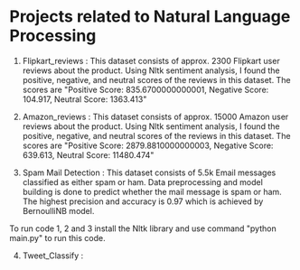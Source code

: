 # Projects related to Natural Language Processing

1) Flipkart_reviews : This dataset consists of approx. 2300 Flipkart user reviews about the product. Using Nltk sentiment analysis, I found the positive, negative, and neutral scores of the reviews in this dataset. The scores are "Positive Score: 835.6700000000001, Negative Score: 104.917, Neutral Score: 1363.413"

2) Amazon_reviews : This dataset consists of approx. 15000 Amazon user reviews about the product. Using Nltk sentiment analysis, I found the positive, negative, and neutral scores of the reviews in this dataset. The scores are "Positive Score: 2879.8810000000003, Negative Score: 639.613, Neutral Score: 11480.474"

3) Spam Mail Detection : This dataset consists of 5.5k Email messages classified as either spam or ham. Data preprocessing and model building is done to predict whether the mail message is spam or ham. The highest precision and accuracy is 0.97 which is achieved by BernoulliNB model.

To run code 1, 2 and 3 install the Nltk library and use command "python main.py" to run this code.

4) Tweet_Classify :
